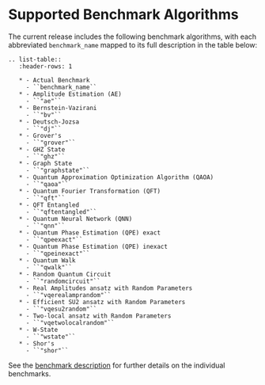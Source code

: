 # Supported Benchmark Algorithms

The current release includes the following benchmark algorithms, with each abbreviated `benchmark_name` mapped to its full description in the table below:

```{eval-rst}
.. list-table::
   :header-rows: 1

   * - Actual Benchmark
     - ``benchmark_name``
   * - Amplitude Estimation (AE)
     - ``"ae"``
   * - Bernstein‑Vazirani
     - ``"bv"``
   * - Deutsch‑Jozsa
     - ``"dj"``
   * - Grover's
     - ``"grover"``
   * - GHZ State
     - ``"ghz"``
   * - Graph State
     - ``"graphstate"``
   * - Quantum Approximation Optimization Algorithm (QAOA)
     - ``"qaoa"``
   * - Quantum Fourier Transformation (QFT)
     - ``"qft"``
   * - QFT Entangled
     - ``"qftentangled"``
   * - Quantum Neural Network (QNN)
     - ``"qnn"``
   * - Quantum Phase Estimation (QPE) exact
     - ``"qpeexact"``
   * - Quantum Phase Estimation (QPE) inexact
     - ``"qpeinexact"``
   * - Quantum Walk
     - ``"qwalk"``
   * - Random Quantum Circuit
     - ``"randomcircuit"``
   * - Real Amplitudes ansatz with Random Parameters
     - ``"vqerealamprandom"``
   * - Efficient SU2 ansatz with Random Parameters
     - ``"vqesu2random"``
   * - Two‑local ansatz with Random Parameters
     - ``"vqetwolocalrandom"``
   * - W‑State
     - ``"wstate"``
   * - Shor's
     - ``"shor"``
```

See the [benchmark description](https://www.cda.cit.tum.de/mqtbench/benchmark_description) for further details on the individual benchmarks.
